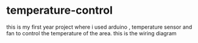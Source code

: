 # temperature-control
this is my first year project where i used arduino , temperature sensor and fan to control the temperature of the area.
this is the wiring diagram

